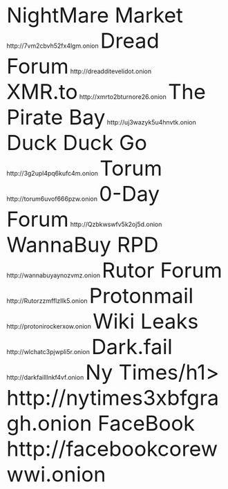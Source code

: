<html lang="en-US">
  <head>
    <meta charset='utf-8'>
    <meta http-equiv="X-UA-Compatible" content="IE=edge">
    <meta name="viewport" content="width=device-width, initial-scale=1">
    <link rel="stylesheet" href="/hacker/assets/css/style.css?v=e193e8e825d1db5b6c1761cb8026a0d6f0e29142">
    <title>Practical Onions</title>
  </head>
  <body>
    <font size="20">NightMare Market</font>
            http://7vm2cbvh52fx4lgm.onion
    <font size="20">Dread Forum</font>
           http://dreadditevelidot.onion
    <font size="20">XMR.to</font>
            http://xmrto2bturnore26.onion
    <font size="20">The Pirate Bay</font>
           http://uj3wazyk5u4hnvtk.onion   
    <font size="20">Duck Duck Go</font>
           http://3g2upl4pq6kufc4m.onion
    <font size="20">Torum</font>
           http://torum6uvof666pzw.onion
    <font size="20">0-Day Forum</font>
           http://Qzbkwswfv5k2oj5d.onion
    <font size="20">WannaBuy RPD</font>
            http://wannabuyaynozvmz.onion
    <font size="20">Rutor Forum</font>
           http://Rutorzzmfflzllk5.onion
    <font size="20">Protonmail</font>
            http://protonirockerxow.onion
    <font size="20">Wiki Leaks</font>
           http://wlchatc3pjwpli5r.onion  
    <font size="20">Dark.fail</font>
           http://darkfailllnkf4vf.onion
    <font size="20">Ny Times/h1>
           http://nytimes3xbfgragh.onion
    <font size="20">FaceBook</font>
           http://facebookcorewwwi.onion
  </body>
</html>
